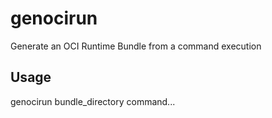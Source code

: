 # genocirun
Generate an OCI Runtime Bundle from a command execution

## Usage
genocirun bundle_directory command...
